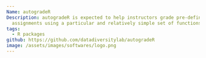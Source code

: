 ```yaml
---
Name: autogradeR
Description: autogradeR is expected to help instructors grade pre-defined
  assignments using a particular and relatively simple set of functions.
tags:
  - R packages
github: https://github.com/datadiversitylab/autogradeR
image: /assets/images/softwares/logo.png
---
```

